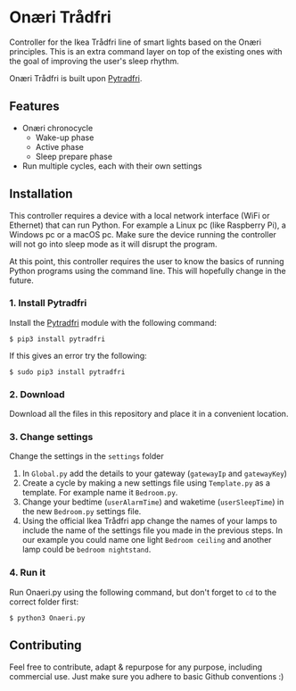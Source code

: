 # Onæri Trådfri
Controller for the Ikea Trådfri line of smart lights based on the Onæri principles. This is an extra command layer on top of the existing ones with the goal of improving the user's sleep rhythm.

Onæri Trådfri is built upon [Pytradfri](https://github.com/ggravlingen/pytradfri).


## Features
- Onæri chronocycle
  - Wake-up phase
  - Active phase
  - Sleep prepare phase
- Run multiple cycles, each with their own settings


## Installation
This controller requires a device with a local network interface (WiFi or Ethernet) that can run Python. For example a Linux pc (like Raspberry Pi), a Windows pc or a macOS pc. Make sure the device running the controller will not go into sleep mode as it will disrupt the program.

At this point, this controller requires the user to know the basics of running Python programs using the command line. This will hopefully change in the future.

### 1. Install Pytradfri
Install the [Pytradfri](https://github.com/ggravlingen/pytradfri) module with the following command:

    $ pip3 install pytradfri

If this gives an error try the following:

    $ sudo pip3 install pytradfri

### 2. Download
Download all the files in this repository and place it in a convenient location.

### 3. Change settings
Change the settings in the `settings` folder

1. In `Global.py` add the details to your gateway (`gatewayIp` and `gatewayKey`)
2. Create a cycle by making a new settings file using `Template.py` as a template. For example name it `Bedroom.py`.
3. Change your bedtime (`userAlarmTime`) and waketime (`userSleepTime`) in the new `Bedroom.py` settings file.
4. Using the official Ikea Trådfri app change the names of your lamps to include the name of the settings file you made in the previous steps. In our example you could name one light `Bedroom ceiling` and another lamp could be `bedroom nightstand`.

### 4. Run it
Run Onaeri.py using the following command, but don't forget to `cd` to the correct folder first:

    $ python3 Onaeri.py


## Contributing
Feel free to contribute, adapt & repurpose for any purpose, including commercial use. Just make sure you adhere to basic Github conventions :)
